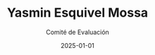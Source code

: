---
layout: candidato
title: Yasmin Esquivel Mossa
origin: En funciones
interviewed: false
tags: ["En funciones"]
external_url: "https://enlace-externo.com"
date: 2025-01-01
author: Comité de Evaluación
---